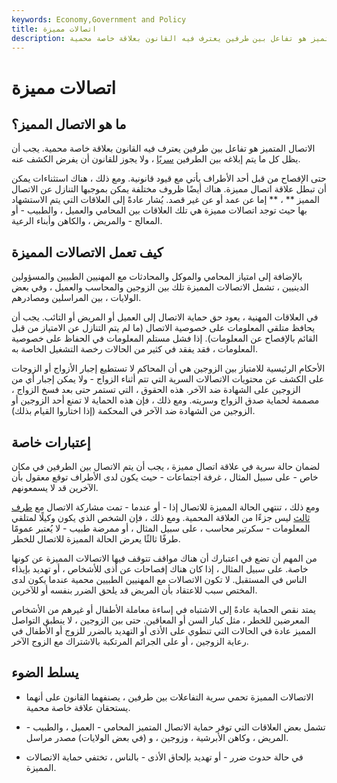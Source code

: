 ```yaml
---
keywords: Economy,Government and Policy
title: اتصالات مميزة
description: الاتصال المتميز هو تفاعل بين طرفين يعترف فيه القانون بعلاقة خاصة محمية.
---
```


# اتصالات مميزة
## ما هو الاتصال المميز؟

الاتصال المتميز هو تفاعل بين طرفين يعترف فيه القانون بعلاقة خاصة محمية. يجب أن يظل كل ما يتم إبلاغه بين الطرفين [سريًا](/confidentiality_agreement) ، ولا يجوز للقانون أن يفرض الكشف عنه.

حتى الإفصاح من قبل أحد الأطراف يأتي مع قيود قانونية. ومع ذلك ، هناك استثناءات يمكن أن تبطل علاقة اتصال مميزة. هناك أيضًا ظروف مختلفة يمكن بموجبها التنازل عن الاتصال المميز ** ، ** إما عن عمد أو عن غير قصد. يُشار عادةً إلى العلاقات التي يتم الاستشهاد بها حيث توجد اتصالات مميزة هي تلك العلاقات بين المحامي والعميل ، والطبيب - أو المعالج - والمريض ، والكاهن وأبناء الرعية.

## كيف تعمل الاتصالات المميزة

بالإضافة إلى امتياز المحامي والموكل والمحادثات مع المهنيين الطبيين والمسؤولين الدينيين ، تشمل الاتصالات المميزة تلك بين الزوجين والمحاسب والعميل ، وفي بعض الولايات ، بين المراسلين ومصادرهم.

في العلاقات المهنية ، يعود حق حماية الاتصال إلى العميل أو المريض أو التائب. يجب أن يحافظ متلقي المعلومات على خصوصية الاتصال (ما لم يتم التنازل عن الامتياز من قبل القائم بالإفصاح عن المعلومات). إذا فشل مستلم المعلومات في الحفاظ على خصوصية المعلومات ، فقد يفقد في كثير من الحالات رخصة التشغيل الخاصة به.

الأحكام الرئيسية للامتياز بين الزوجين هي أن المحاكم لا تستطيع إجبار الأزواج أو الزوجات على الكشف عن محتويات الاتصالات السرية التي تتم أثناء الزواج - ولا يمكن إجبار أي من الزوجين على الشهادة ضد الآخر. هذه الحقوق ، التي تستمر حتى بعد فسخ الزواج ، مصممة لحماية صدق الزواج وسريته. ومع ذلك ، فإن هذه الحماية لا تمنع أحد الزوجين أو الزوجين من الشهادة ضد الآخر في المحكمة (إذا اختاروا القيام بذلك).

## إعتبارات خاصة

لضمان حالة سرية في علاقة اتصال مميزة ، يجب أن يتم الاتصال بين الطرفين في مكان خاص - على سبيل المثال ، غرفة اجتماعات - حيث يكون لدى الأطراف توقع معقول بأن الآخرين قد لا يسمعونهم.

ومع ذلك ، تنتهي الحالة المميزة للاتصال إذا - أو عندما - تمت مشاركة الاتصال مع [طرف ثالث](/third-party) ليس جزءًا من العلاقة المحمية. ومع ذلك ، فإن الشخص الذي يكون وكيلًا لمتلقي المعلومات - سكرتير محاسب ، على سبيل المثال ، أو ممرضة طبيب - لا يُعتبر عمومًا طرفًا ثالثًا يعرض الحالة المميزة للاتصال للخطر.

من المهم أن تضع في اعتبارك أن هناك مواقف تتوقف فيها الاتصالات المميزة عن كونها خاصة. على سبيل المثال ، إذا كان هناك إفصاحات عن أذى للأشخاص ، أو تهديد بإيذاء الناس في المستقبل. لا تكون الاتصالات مع المهنيين الطبيين محمية عندما يكون لدى المختص سبب للاعتقاد بأن المريض قد يلحق الضرر بنفسه أو للآخرين.

يمتد نقص الحماية عادةً إلى الاشتباه في إساءة معاملة الأطفال أو غيرهم من الأشخاص المعرضين للخطر ، مثل كبار السن أو المعاقين. حتى بين الزوجين ، لا ينطبق التواصل المميز عادة في الحالات التي تنطوي على الأذى أو التهديد بالضرر للزوج أو الأطفال في رعاية الزوجين ، أو على الجرائم المرتكبة بالاشتراك مع الزوج الآخر.

## يسلط الضوء

- الاتصالات المميزة تحمي سرية التفاعلات بين طرفين ، يصنفهما القانون على أنهما يستحقان علاقة خاصة محمية.

- تشمل بعض العلاقات التي توفر حماية الاتصال المتميز المحامي - العميل ، والطبيب - المريض ، وكاهن الأبرشية ، وزوجين ، و (في بعض الولايات) مصدر مراسل.

- في حالة حدوث ضرر - أو تهديد بإلحاق الأذى - بالناس ، تختفي حماية الاتصالات المميزة.

